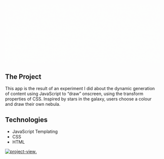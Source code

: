 ![Banner](banner_drawing.gif)

## The Project

This app is the result of an experiment I did about the dynamic generation of content using JavaScript to “draw” onscreen, using the transform properties of CSS. Inspired by stars in the galaxy, users choose a colour and draw their own nebula.

## Technologies

- JavaScript Templating
- CSS
- HTML

[<img alt="project-view" src="https://us.123rf.com/450wm/giamportone/giamportone1804/giamportone180400109/99753262-stock-vector-click-here-button-with-arrow-pointer-icon.jpg?ver=6" width="30%">.](http://sulky-veil.surge.sh/)
